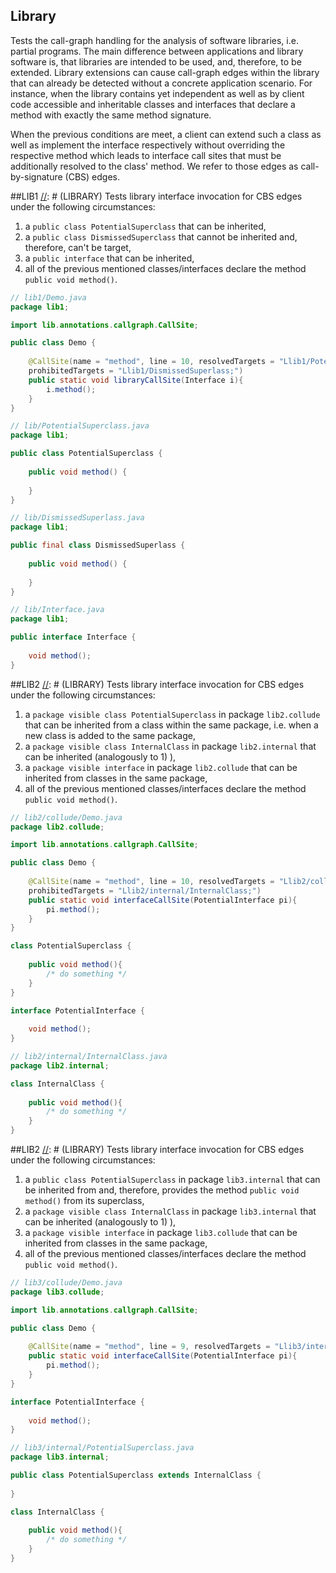 ## Library
Tests the call-graph handling for the analysis of software libraries, i.e. partial programs. The main
difference between applications and library software is, that libraries are intended to be used, and,
therefore, to be extended. Library extensions can cause call-graph edges within the library that can
already be detected without a concrete application scenario. For instance, when the library contains yet
independent as well as by client code accessible and inheritable classes and interfaces that declare
a method with exactly the same method signature.
 
When the previous conditions are meet, a client can extend such a class as well as implement the
interface respectively without overriding the respective method which leads to interface call sites
that must be additionally resolved to the class' method. We refer to those edges as call-by-signature
(CBS) edges. 

##LIB1
[//]: # (LIBRARY)
Tests library interface invocation for CBS edges under the following circumstances:
1) a ```public class PotentialSuperclass``` that can be inherited,
2) a ```public class DismissedSuperclass``` that cannot be inherited and, therefore, can't be target,
3) a ```public interface``` that can be inherited,
4) all of the previous mentioned classes/interfaces declare the method ```public void method()```. 
```java
// lib1/Demo.java
package lib1;

import lib.annotations.callgraph.CallSite;

public class Demo {
    
    @CallSite(name = "method", line = 10, resolvedTargets = "Llib1/PotentialSuperclass;",
    prohibitedTargets = "Llib1/DismissedSuperlass;")
    public static void libraryCallSite(Interface i){
        i.method();
    }
}
```
```java
// lib/PotentialSuperclass.java
package lib1;

public class PotentialSuperclass {
    
    public void method() {
        
    }
}
```
```java
// lib/DismissedSuperlass.java
package lib1;

public final class DismissedSuperlass {
    
    public void method() {
        
    }
}
```
```java
// lib/Interface.java
package lib1;

public interface Interface {
    
    void method();
}
```
[//]: # (END)

##LIB2
[//]: # (LIBRARY)
Tests library interface invocation for CBS edges under the following circumstances:
1) a ```package visible class PotentialSuperclass``` in package ```lib2.collude``` that can be
inherited from a class within the same package, i.e. when a new class is added to the same package,
2) a ```package visible class InternalClass``` in package ```lib2.internal``` that can be inherited 
(analogously to 1) ),
3) a ```package visible interface``` in package ```lib2.collude``` that can be inherited from classes in the same package,
4) all of the previous mentioned classes/interfaces declare the method ```public void method()```. 
```java
// lib2/collude/Demo.java
package lib2.collude;

import lib.annotations.callgraph.CallSite;

public class Demo {
    
    @CallSite(name = "method", line = 10, resolvedTargets = "Llib2/collude/PotentialSuperclass;", 
    prohibitedTargets = "Llib2/internal/InternalClass;")
    public static void interfaceCallSite(PotentialInterface pi){
        pi.method();
    }
}

class PotentialSuperclass {
    
    public void method(){
        /* do something */
    }
}

interface PotentialInterface {
    
    void method();
}
```
```java
// lib2/internal/InternalClass.java
package lib2.internal;

class InternalClass {
    
    public void method(){
        /* do something */
    }
}
```
[//]: # (END)

##LIB2
[//]: # (LIBRARY)
Tests library interface invocation for CBS edges under the following circumstances:
1) a ```public class PotentialSuperclass``` in package ```lib3.internal``` that can be
inherited from and, therefore, provides the method ```public void method()``` from its superclass,
2) a ```package visible class InternalClass``` in package ```lib3.internal``` that can be inherited 
(analogously to 1) ),
3) a ```package visible interface``` in package ```lib3.collude``` that can be inherited from classes in the same package,
4) all of the previous mentioned classes/interfaces declare the method ```public void method()```. 
```java
// lib3/collude/Demo.java
package lib3.collude;

import lib.annotations.callgraph.CallSite;

public class Demo {
    
    @CallSite(name = "method", line = 9, resolvedTargets = "Llib3/internal/InternalClass;")
    public static void interfaceCallSite(PotentialInterface pi){
        pi.method();
    }
}

interface PotentialInterface {
    
    void method();
}
```
```java
// lib3/internal/PotentialSuperclass.java
package lib3.internal;

public class PotentialSuperclass extends InternalClass {
    
}

class InternalClass {
    
    public void method(){
        /* do something */
    }
}

```
[//]: # (END)